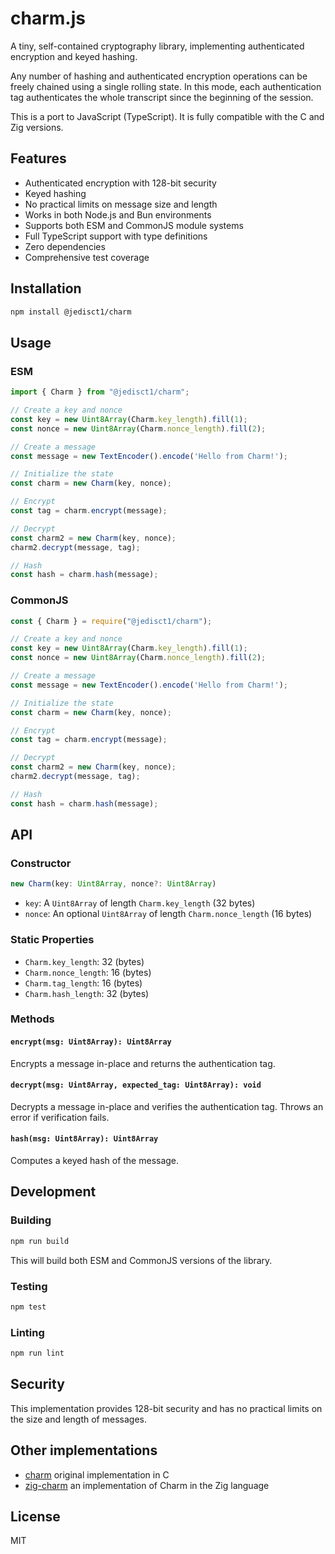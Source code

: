 # charm.js

A tiny, self-contained cryptography library, implementing authenticated encryption and keyed hashing.

Any number of hashing and authenticated encryption operations can be freely chained using a single rolling state.
In this mode, each authentication tag authenticates the whole transcript since the beginning of the session.

This is a port to JavaScript (TypeScript). It is fully compatible with the C and Zig versions.

## Features

- Authenticated encryption with 128-bit security
- Keyed hashing
- No practical limits on message size and length
- Works in both Node.js and Bun environments
- Supports both ESM and CommonJS module systems
- Full TypeScript support with type definitions
- Zero dependencies
- Comprehensive test coverage

## Installation

```bash
npm install @jedisct1/charm
```

## Usage

### ESM

```js
import { Charm } from "@jedisct1/charm";

// Create a key and nonce
const key = new Uint8Array(Charm.key_length).fill(1);
const nonce = new Uint8Array(Charm.nonce_length).fill(2);

// Create a message
const message = new TextEncoder().encode('Hello from Charm!');

// Initialize the state
const charm = new Charm(key, nonce);

// Encrypt
const tag = charm.encrypt(message);

// Decrypt
const charm2 = new Charm(key, nonce);
charm2.decrypt(message, tag);

// Hash
const hash = charm.hash(message);
```

### CommonJS

```js
const { Charm } = require("@jedisct1/charm");

// Create a key and nonce
const key = new Uint8Array(Charm.key_length).fill(1);
const nonce = new Uint8Array(Charm.nonce_length).fill(2);

// Create a message
const message = new TextEncoder().encode('Hello from Charm!');

// Initialize the state
const charm = new Charm(key, nonce);

// Encrypt
const tag = charm.encrypt(message);

// Decrypt
const charm2 = new Charm(key, nonce);
charm2.decrypt(message, tag);

// Hash
const hash = charm.hash(message);
```

## API

### Constructor

```typescript
new Charm(key: Uint8Array, nonce?: Uint8Array)
```

- `key`: A `Uint8Array` of length `Charm.key_length` (32 bytes)
- `nonce`: An optional `Uint8Array` of length `Charm.nonce_length` (16 bytes)

### Static Properties

- `Charm.key_length`: 32 (bytes)
- `Charm.nonce_length`: 16 (bytes)
- `Charm.tag_length`: 16 (bytes)
- `Charm.hash_length`: 32 (bytes)

### Methods

#### `encrypt(msg: Uint8Array): Uint8Array`

Encrypts a message in-place and returns the authentication tag.

#### `decrypt(msg: Uint8Array, expected_tag: Uint8Array): void`

Decrypts a message in-place and verifies the authentication tag. Throws an error if verification fails.

#### `hash(msg: Uint8Array): Uint8Array`

Computes a keyed hash of the message.

## Development

### Building

```bash
npm run build
```

This will build both ESM and CommonJS versions of the library.

### Testing

```bash
npm test
```

### Linting

```bash
npm run lint
```

## Security

This implementation provides 128-bit security and has no practical limits on the size and length of messages.

## Other implementations

- [charm](https://github.com/jedisct1/charm) original implementation in C
- [zig-charm](https://github.com/jedisct1/zig-charm) an implementation of Charm in the Zig language

## License

MIT

